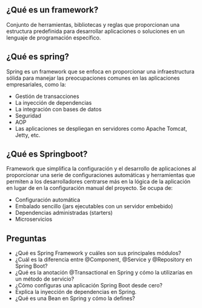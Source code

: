 ## ¿Qué es un framework?

Conjunto de herramientas, bibliotecas y reglas que proporcionan una estructura predefinida para desarrollar aplicaciones o soluciones en un lenguaje de programación específico.

## ¿Qué es spring?

Spring es un framework que se enfoca en proporcionar una infraestructura sólida para manejar las preocupaciones comunes en las aplicaciones empresariales, como la:

- Gestión de transacciones
- La inyección de dependencias
- La integración con bases de datos
- Seguridad
- AOP
- Las aplicaciones se despliegan en servidores como Apache Tomcat, Jetty, etc.

## ¿Qué es Springboot?

Framework que simplifica la configuración y el desarrollo de aplicaciones al proporcionar una serie de configuraciones automáticas y herramientas que permiten a los desarrolladores centrarse más en la lógica de la aplicación en lugar de en la configuración manual del proyecto. Se ocupa de:

- Configuración automática
- Embalado sencillo (jars ejecutables con un servidor embebido)
- Dependencias administradas (starters)
- Microservicios

## Preguntas
- ¿Qué es Spring Framework y cuáles son sus principales módulos?
- ¿Cuál es la diferencia entre @Component, @Service y @Repository en Spring Boot?
- ¿Qué es la anotación @Transactional en Spring y cómo la utilizarías en un método de servicio?
- ¿Cómo configuras una aplicación Spring Boot desde cero?
- Explica la inyección de dependencias en Spring.
- ¿Qué es una Bean en Spring y cómo la defines?